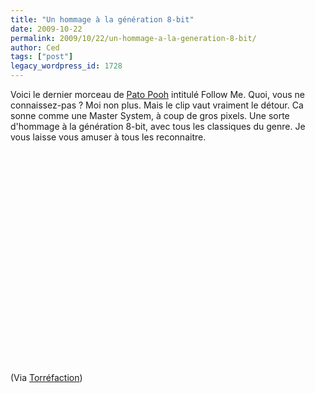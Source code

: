 ```yaml
---
title: "Un hommage à la génération 8-bit"
date: 2009-10-22
permalink: 2009/10/22/un-hommage-a-la-generation-8-bit/
author: Ced
tags: ["post"]
legacy_wordpress_id: 1728
---
```


Voici le dernier morceau de [Pato Pooh](http://patopooh.com/) intitulé Follow Me. Quoi, vous ne connaissez-pas ? Moi non plus. Mais le clip vaut vraiment le détour. Ca sonne comme une Master System, à coup de gros pixels. Une sorte d'hommage à la génération 8-bit, avec tous les classiques du genre. Je vous laisse vous amuser à tous les reconnaitre.

<object classid="clsid:d27cdb6e-ae6d-11cf-96b8-444553540000" width="560" height="340" codebase="http://download.macromedia.com/pub/shockwave/cabs/flash/swflash.cab#version=6,0,40,0"><param name="allowFullScreen" value="true" /><param name="allowscriptaccess" value="always" /><param name="src" value="http://www.youtube.com/v/Plhgyp0KNQQ&amp;hl=fr&amp;fs=1&amp;color1=0x234900&amp;color2=0x4e9e00&amp;hd=1" /><param name="allowfullscreen" value="true" /><embed type="application/x-shockwave-flash" width="560" height="340" src="http://www.youtube.com/v/Plhgyp0KNQQ&amp;hl=fr&amp;fs=1&amp;color1=0x234900&amp;color2=0x4e9e00&amp;hd=1" allowscriptaccess="always" allowfullscreen="true"></embed></object>

<!-- excerpt -->

(Via [Torréfaction](http://www.geekzone.fr/blog/))
